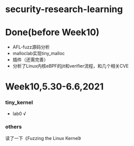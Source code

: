 # security-research-learning

# Done(before Week10)
- AFL-fuzz源码分析
- malloclab实现tiny_malloc
- 插件（还需完善）
- 分析了Linux内核eBPF的jit和verifier流程，和几个相关CVE

# Week10,5.30-6.6,2021
### tiny_kernel
- lab0 √
### others
读了一下《Fuzzing the Linux Kernel》
